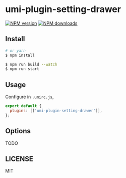 # umi-plugin-setting-drawer

[![NPM version](https://img.shields.io/npm/v/umi-plugin-setting-drawer.svg?style=flat)](https://npmjs.org/package/umi-plugin-setting-drawer) [![NPM downloads](http://img.shields.io/npm/dm/umi-plugin-setting-drawer.svg?style=flat)](https://npmjs.org/package/umi-plugin-setting-drawer)

## Install

```bash
# or yarn
$ npm install
```

```bash
$ npm run build --watch
$ npm run start
```

## Usage

Configure in `.umirc.js`,

```js
export default {
  plugins: [['umi-plugin-setting-drawer']],
};
```

## Options

TODO

## LICENSE

MIT

